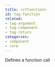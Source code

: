 ```yaml
---
title: <cffunction>
id: tag-function
related:
- tag-argument
- tag-component
- tag-return
categories:
- component
- core
---
```


Defines a function call

